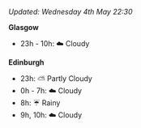 *Updated: Wednesday 4th May 22:30*

**Glasgow**

* 23h - 10h: :cloud: Cloudy

**Edinburgh**

* 23h: :partly_sunny: Partly Cloudy
* 0h - 7h: :cloud: Cloudy
* 8h: :umbrella: Rainy
* 9h, 10h: :cloud: Cloudy
